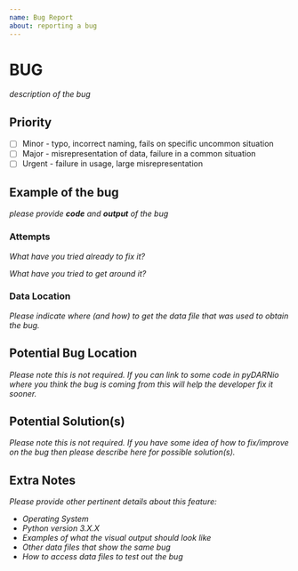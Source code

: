 ```yaml
---
name: Bug Report 
about: reporting a bug
---
```


# BUG 

*description of the bug*

## Priority

- [ ] Minor - typo, incorrect naming, fails on specific uncommon situation
- [ ] Major - misrepresentation of data, failure in a common situation 
- [ ] Urgent - failure in usage, large misrepresentation

## Example of the bug 

*please provide **code** and **output** of the bug*

### Attempts

*What have you tried already to fix it?*

*What have you tried to get around it?*

### Data Location

*Please indicate where (and how) to get the data file that was used to obtain the bug.*

## Potential Bug Location 

*Please note this is not required.*
*If you can link to some code in pyDARNio where you think the bug is coming from this will help the developer fix it sooner.*

## Potential Solution(s)

*Please note this is not required.*
*If you have some idea of how to fix/improve on the bug then please describe here for possible solution(s).*

## Extra Notes

*Please provide other pertinent details about this feature:*
- *Operating System*
- *Python version 3.X.X*
- *Examples of what the visual output should look like*
- *Other data files that show the same bug*
- *How to access data files to test out the bug*
